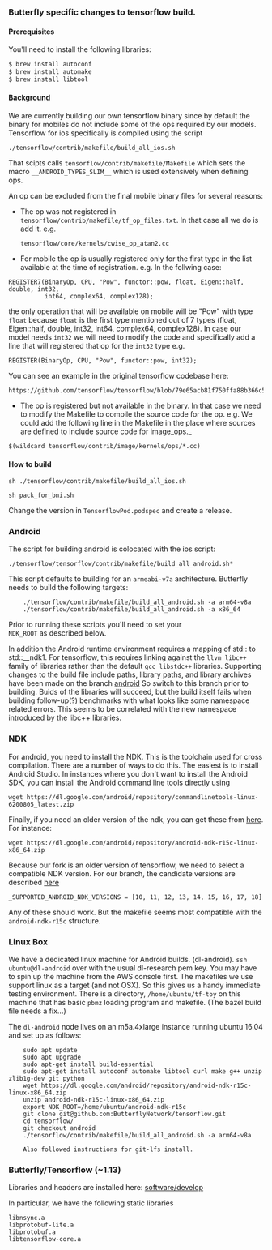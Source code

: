### Butterfly specific changes to tensorflow build.

#### Prerequisites

You'll need to install the following libraries:

```bash
$ brew install autoconf
$ brew install automake
$ brew install libtool
```

#### Background 

We are currently building our own tensorflow binary since by default the binary for mobiles do not include some of the ops required by our models.
Tensorflow for ios specifically is compiled using the script 

```
./tensorflow/contrib/makefile/build_all_ios.sh
```
That scipts calls `tensorflow/contrib/makefile/Makefile` which sets the macro `__ANDROID_TYPES_SLIM__` which is used extensively when defining ops.

An op can be excluded from the final mobile binary files for several reasons:

- The op was not registered in `tensorflow/contrib/makefile/tf_op_files.txt`. 
  In that case all we do is add it. e.g.
  ```
  tensorflow/core/kernels/cwise_op_atan2.cc
  ```
  
- For mobile the op is usually registered only for the first type in the list available at the time of registration. 
  e.g. In the follwing case:
```
REGISTER7(BinaryOp, CPU, "Pow", functor::pow, float, Eigen::half, double, int32,
          int64, complex64, complex128);
```

the only operation that will be available on mobile will be "Pow" with type `float` because `float` is the first type mentioned out of 7 types (float, Eigen::half, double, int32,
          int64, complex64, complex128). In case our model needs `int32` we will need to modify the code and specifically add a line that will registered that op for the `int32` type e.g.

```
REGISTER(BinaryOp, CPU, "Pow", functor::pow, int32);
```

You can see an example in the original tensorflow codebase here:
```
https://github.com/tensorflow/tensorflow/blob/79e65acb81f750ffa88b366c566646d48d16c574/tensorflow/core/kernels/cwise_op_mul_1.cc#L23
```


- The op is registered but not available in the binary. 
In that case we need to modify the Makefile to compile the source code for the op.
e.g. We could add the following line in the Makefile in the place where sources are defined to include source code for image_ops._
```
$(wildcard tensorflow/contrib/image/kernels/ops/*.cc)
```

#### How to build

```
sh ./tensorflow/contrib/makefile/build_all_ios.sh
```

```
sh pack_for_bni.sh
```

Change the version in `TensorflowPod.podspec` and create a release.

### Android

The script for building android is colocated with the ios script:
```
./tensorflow/tensorflow/contrib/makefile/build_all_android.sh*
```
This script defaults to building for an `armeabi-v7a` architecture.
Butterfly needs to build the following targets:

```
    ./tensorflow/contrib/makefile/build_all_android.sh -a arm64-v8a
    ./tensorflow/contrib/makefile/build_all_android.sh -a x86_64
```
Prior to running these scripts you'll need to set your  
`NDK_ROOT` as described below.

In addition the Android runtime environment requires a mapping of std:: to
 std::__ndk1. For tensorflow, this requires linking against the
 `llvm libc++` family of libraries rather than the default `gcc libstdc++`
 libraries. Supporting changes to the build file include paths, library paths,
 and library archives have been made on the branch
 [android](https://github.com/ButterflyNetwork/tensorflow/tree/android) 
 So switch to this branch prior to building. Buids of the libraries will succeed, 
 but the build itself fails when building follow-up(?) benchmarks with what looks like some
 namespace related errors. This seems to be correlated with the new namespace introduced by the 
 libc++ libraries.

### NDK

For android, you need to install the NDK. This is the toolchain used for
cross compilation. There are a number
of ways to do this.  The easiest is to install Android Studio.
In instances where you don't want to install the Android SDK,
you can install the Android command line tools
directly using  
```
wget https://dl.google.com/android/repository/commandlinetools-linux-6200805_latest.zip
```

Finally, if you need an older version of the ndk, you can get these 
from [here](https://developer.android.com/ndk/downloads/older_releases).
For instance:
```
wget https://dl.google.com/android/repository/android-ndk-r15c-linux-x86_64.zip
```

Because our fork is an older version of 
tensorflow, we need to select a compatible NDK version.
For our branch, the candidate versions
are described 
[here](https://github.com/ButterflyNetwork/tensorflow/blob/5f94511e57d55d6fbe840f117b8fec3f77f6aa44/configure.py#L46)
```
_SUPPORTED_ANDROID_NDK_VERSIONS = [10, 11, 12, 13, 14, 15, 16, 17, 18]
```
Any of these should work. But the makefile seems most compatible with
the `android-ndk-r15c` structure.

### Linux Box

We have a dedicated linux machine for Android builds. (dl-android). `ssh ubuntu@dl-android` 
over with
the usual dl-research pem key. You may have to spin up the machine from the AWS console
first.
The makefiles we use support linux as a target (and not OSX). So this gives
us a handy immediate testing environment. There is a directory, `/home/ubuntu/tf-toy`
on this machine that has basic `pbmz` loading program and makefile. (The bazel build file
needs a fix...)

The `dl-android` node lives on an m5a.4xlarge
instance running ubuntu 16.04 and set up as follows:
```
    sudo apt update
    sudo apt upgrade
    sudo apt-get install build-essential
    sudo apt-get install autoconf automake libtool curl make g++ unzip zlib1g-dev git python
    wget https://dl.google.com/android/repository/android-ndk-r15c-linux-x86_64.zip
    unzip android-ndk-r15c-linux-x86_64.zip 
    export NDK_ROOT=/home/ubuntu/android-ndk-r15c
    git clone git@github.com:ButterflyNetwork/tensorflow.git
    cd tensorflow/
    git checkout android
    ./tensorflow/contrib/makefile/build_all_android.sh -a arm64-v8a

    Also followed instructions for git-lfs install.
```


### Butterfly/Tensorflow (~1.13)


Libraries and headers are installed here:
[software/develop](https://github.com/ButterflyNetwork/software/tree/develop/host/3rdParty/tensorflow-1.13.2)
 
In particular, we have the following static libraries
```
libnsync.a
libprotobuf-lite.a
libprotobuf.a
libtensorflow-core.a
```
